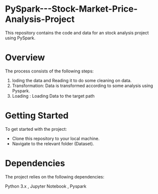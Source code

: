 # PySpark---Stock-Market-Price-Analysis-Project
This repository contains the code and data for an stock analysis project using PySpark.
# Overview
The process consists of the following steps:
1) loding the data and Reading it to do some cleaning on data.
2) Transformation: Data is transformed according to some analysis using Pyspark.
3) Loading : Loading Data to the target path
 # Getting Started
To get started with the project:
- Clone this repository to your local machine.
- Navigate to the relevant folder (Dataset).
# Dependencies
The project relies on the following dependencies:

Python 3.x ,
Jupyter Notebook ,
Pyspark
